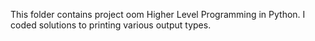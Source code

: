 This folder contains project oom Higher Level Programming in Python. I coded solutions to printing various output types.
